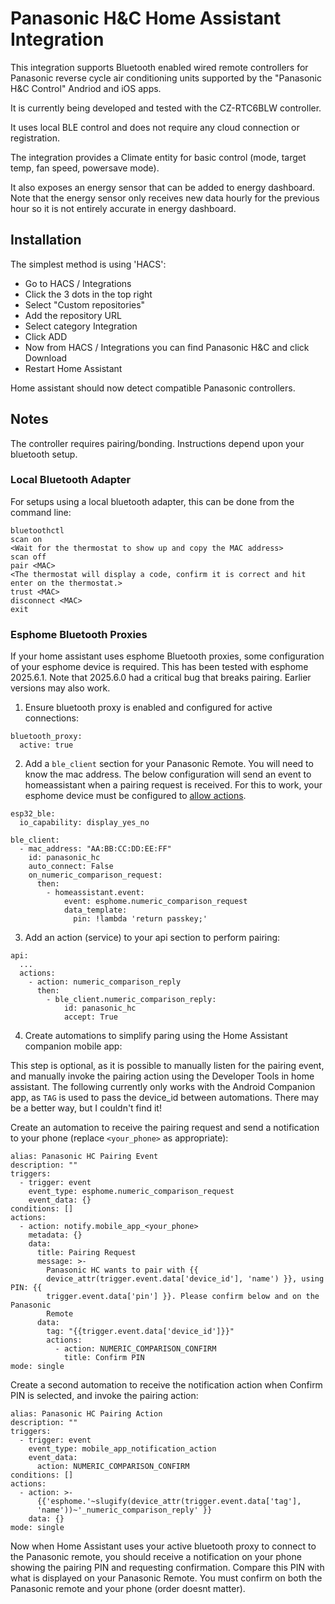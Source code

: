 # Panasonic H&C Home Assistant Integration

This integration supports Bluetooth enabled wired remote controllers
for Panasonic reverse cycle air conditioning units supported by the
"Panasonic H&C Control" Andriod and iOS apps.

It is currently being developed and tested with the CZ-RTC6BLW controller.

It uses local BLE control and does not require any cloud connection or
registration.

The integration provides a Climate entity for basic control
(mode, target temp, fan speed, powersave mode).

It also exposes an energy sensor that can be added to energy dashboard.
Note that the energy sensor only receives new data hourly for the
previous hour so it is not entirely accurate in energy dashboard.

## Installation

The simplest method is using 'HACS':

- Go to HACS / Integrations
- Click the 3 dots in the top right
- Select "Custom repositories"
- Add the repository URL
- Select category Integration
- Click ADD
- Now from HACS / Integrations you can find Panasonic H&C and click Download
- Restart Home Assistant

Home assistant should now detect compatible Panasonic controllers.

## Notes

The controller requires pairing/bonding. Instructions depend upon your bluetooth setup.

### Local Bluetooth Adapter

For setups using a local bluetooth adapter, this can be done from the command line:

```
bluetoothctl
scan on
<Wait for the thermostat to show up and copy the MAC address>
scan off
pair <MAC>
<The thermostat will display a code, confirm it is correct and hit enter on the thermostat.>
trust <MAC>
disconnect <MAC>
exit
```

### Esphome Bluetooth Proxies

If your home assistant uses esphome Bluetooth proxies, some configuration of your esphome device is required. This has been tested with esphome 2025.6.1. Note that 2025.6.0 had a critical bug that breaks pairing. Earlier versions may also work.

1. Ensure bluetooth proxy is enabled and configured for active connections:


```
bluetooth_proxy:
  active: true
```

2. Add a `ble_client` section for your Panasonic Remote. You will need to know the mac address.
The below configuration will send an event to homeassistant when a pairing request is received.
For this to work, your esphome device must be configured to [allow actions](https://esphome.io/components/api.html#api-actions).

```
esp32_ble:
  io_capability: display_yes_no

ble_client:
  - mac_address: "AA:BB:CC:DD:EE:FF"
    id: panasonic_hc
    auto_connect: False
    on_numeric_comparison_request:
      then:
        - homeassistant.event:
            event: esphome.numeric_comparison_request
            data_template:
              pin: !lambda 'return passkey;'
```

3. Add an action (service) to your api section to perform pairing:

```
api:
  ...
  actions:
    - action: numeric_comparison_reply
      then:
        - ble_client.numeric_comparison_reply:
            id: panasonic_hc
            accept: True
```

4. Create automations to simplify paring using the Home Assistant companion mobile app:

This step is optional, as it is possible to manually listen for the pairing event, and manually invoke the pairing action using the Developer Tools in home assistant.
The following currently only works with the Android Companion app, as `TAG` is used to pass the device_id between automations. There may be a better way, but I couldn't find it!

Create an automation to receive the pairing request and send a notification to your phone (replace `<your_phone>` as appropriate):
```
alias: Panasonic HC Pairing Event
description: ""
triggers:
  - trigger: event
    event_type: esphome.numeric_comparison_request
    event_data: {}
conditions: []
actions:
  - action: notify.mobile_app_<your_phone>
    metadata: {}
    data:
      title: Pairing Request
      message: >-
        Panasonic HC wants to pair with {{
        device_attr(trigger.event.data['device_id'], 'name') }}, using PIN: {{
        trigger.event.data['pin'] }}. Please confirm below and on the Panasonic
        Remote
      data:
        tag: "{{trigger.event.data['device_id']}}"
        actions:
          - action: NUMERIC_COMPARISON_CONFIRM
            title: Confirm PIN
mode: single
```

Create a second automation to receive the notification action when Confirm PIN is selected, and invoke the pairing action:

```
alias: Panasonic HC Pairing Action
description: ""
triggers:
  - trigger: event
    event_type: mobile_app_notification_action
    event_data:
      action: NUMERIC_COMPARISON_CONFIRM
conditions: []
actions:
  - action: >-
      {{'esphome.'~slugify(device_attr(trigger.event.data['tag'],
      'name'))~'_numeric_comparison_reply' }}
    data: {}
mode: single
```

Now when Home Assistant uses your active bluetooth proxy to connect to the Panasonic remote, you should receive a notification on your phone showing the pairing PIN and requesting confirmation. Compare this PIN with what is displayed on your Panasonic Remote. You must confirm on both the Panasonic remote and your phone (order doesnt matter).
